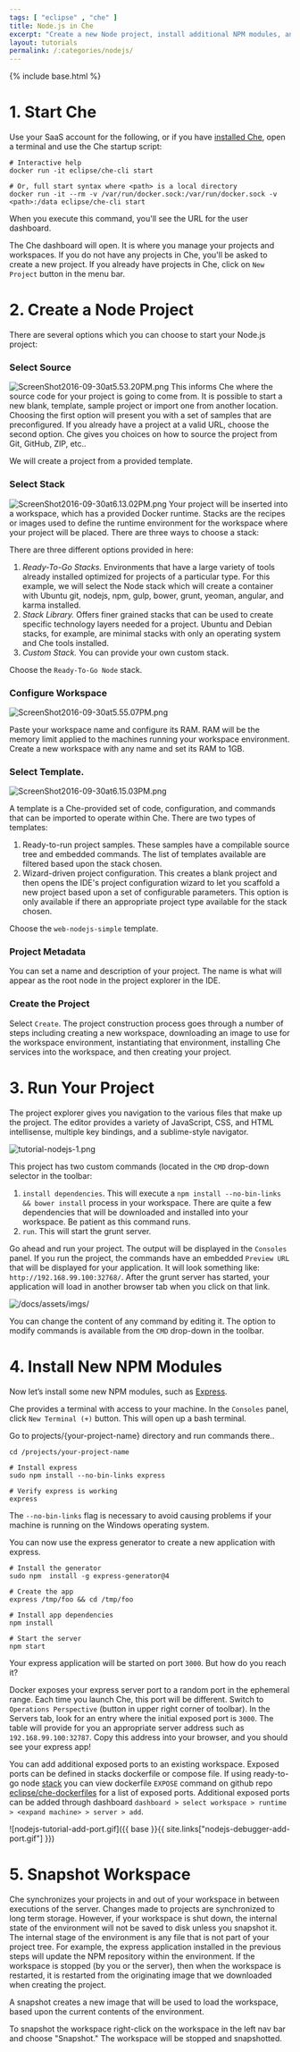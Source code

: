 ```yaml
---
tags: [ "eclipse" , "che" ]
title: Node.js in Che
excerpt: "Create a new Node project, install additional NPM modules, and save as a snapshot"
layout: tutorials
permalink: /:categories/nodejs/
---
```

{% include base.html %}

# 1. Start Che  
Use your SaaS account for the following, or if you have [installed Che]({{base}}{{site.links["setup-getting-started"]}}), open a terminal and use the Che startup script:

```shell  
# Interactive help
docker run -it eclipse/che-cli start

# Or, full start syntax where <path> is a local directory
docker run -it --rm -v /var/run/docker.sock:/var/run/docker.sock -v <path>:/data eclipse/che-cli start
```

When you execute this command, you'll see the URL for the user dashboard.

The Che dashboard will open. It is where you manage your projects and workspaces. If you do not have any projects in Che, you'll be asked to create a new project.  If you already have projects in Che, click on `New Project` button in the menu bar.

# 2. Create a Node Project  
There are several options which you can choose to start your Node.js project:

### Select Source
![ScreenShot2016-09-30at5.53.20PM.png]({{base}}{{site.links["ScreenShot2016-09-30at5.53.20PM.png"]}})
This informs Che where the source code for your project is going to come from. It is possible to start a new blank, template, sample project or import one from another location. Choosing the first option will present you with a set of samples that are preconfigured. If you already have a project at a valid URL, choose the second option.  Che gives you choices on how to source the project from Git, GitHub, ZIP, etc..

We will create a project from a provided template.

### Select Stack
![ScreenShot2016-09-30at6.13.02PM.png]({{base}}{{site.links["ScreenShot2016-09-30at6.13.02PM.png"]}})
Your project will be inserted into a workspace, which has a provided Docker runtime. Stacks are the recipes or images used to define the runtime environment for the workspace where your project will be placed. There are three ways to choose a stack:

There are three different options provided in here:
1. *Ready-To-Go Stacks.* Environments that have a large variety of tools already installed optimized for projects of a particular type. For this example, we will select the Node stack which will create a container with Ubuntu git, nodejs, npm, gulp, bower, grunt, yeoman, angular, and karma installed.
2. *Stack Library.* Offers finer grained stacks that can be used to create specific technology layers needed for a project. Ubuntu and Debian stacks, for example, are minimal stacks with only an operating system and Che tools installed.
3. *Custom Stack.* You can provide your own custom stack.

Choose the `Ready-To-Go Node` stack.

### Configure Workspace

![ScreenShot2016-09-30at5.55.07PM.png]({{base}}{{site.links["ScreenShot2016-09-30at5.55.07PM.png"]}})

Paste your workspace name and configure its RAM. RAM will be the memory limit applied to the machines running your workspace environment. Create a new workspace with any name and set its RAM to 1GB.

### Select Template.

![ScreenShot2016-09-30at6.15.03PM.png]({{base}}{{site.links["ScreenShot2016-09-30at6.15.03PM.png"]}})

A template is a Che-provided set of code, configuration, and commands that can be imported to operate within Che. There are two types of templates:
1. Ready-to-run project samples. These samples have a compilable source tree and embedded commands. The list of templates available are filtered based upon the stack chosen.
2. Wizard-driven project configuration. This creates a blank project and then opens the IDE's project configuration wizard to let you scaffold a new project based upon a set of configurable parameters. This option is only available if there an appropriate project type available for the stack chosen.

Choose the `web-nodejs-simple` template.

### Project Metadata
You can set a name and description of your project. The name is what will appear as the root node in the project explorer in the IDE.

### Create the Project

Select `Create`.  The project construction process goes through a number of steps including creating a new workspace, downloading an image to use for the workspace environment, instantiating that environment, installing Che services into the workspace, and then creating your project.

# 3. Run Your Project  
The project explorer gives you navigation to the various files that make up the project. The editor provides a variety of JavaScript, CSS, and HTML intellisense, multiple key bindings, and a sublime-style navigator.

![tutorial-nodejs-1.png]({{base}}{{site.links["tutorial-nodejs-1.png"]}})

This project has two custom commands (located in the `CMD` drop-down selector in the toolbar:
1. `install dependencies`. This will execute a `npm install --no-bin-links && bower install` process in your workspace. There are quite a few dependencies that will be downloaded and installed into your workspace. Be patient as this command runs.
2. `run`. This will start the grunt server.

Go ahead and run your project. The output will be displayed in the `Consoles` panel. If you run the project, the commands have an embedded `Preview URL` that will be displayed for your application. It will look something like: `http://192.168.99.100:32768/`. After the grunt server has started, your application will load in another browser tab when you click on that link.

![/docs/assets/imgs/]({{base}}{{site.links["tutorial-nodejs-2.png"]}})

You can change the content of any command by editing it. The option to modify commands is available from the `CMD` drop-down in the toolbar.

# 4. Install New NPM Modules  
Now let’s install some new NPM modules, such as [Express](https://www.npmjs.com/package/express).

Che provides a terminal with access to your machine. In the `Consoles` panel, click `New Terminal (+)` button.  This will open up a bash terminal.

Go to projects/{your-project-name} directory and run commands there..

```shell  
cd /projects/your-project-name

# Install express
sudo npm install --no-bin-links express

# Verify express is working
express
```

The `--no-bin-links` flag is necessary to avoid causing problems if your machine is running on the Windows operating system.

You can now use the express generator to create a new application with express.
```shell  
# Install the generator
sudo npm  install -g express-generator@4

# Create the app
express /tmp/foo && cd /tmp/foo

# Install app dependencies
npm install

# Start the server
npm start
```

Your express application will be started on port `3000`. But how do you reach it?

Docker exposes your express server port to a random port in the ephemeral range. Each time you launch Che, this port will be different. Switch to `Operations Perspective` (button in upper right corner of toolbar). In the Servers tab, look for an entry where the initial exposed port is `3000`.  The table will provide for you an appropriate server address such as `192.168.99.100:32787`. Copy this address into your browser, and you should see your express app!

You can add additional exposed ports to an existing workspace. Exposed ports can be defined in stacks dockerfile or compose file. If using ready-to-go node [stack]({{base}}{{site.links["ws-stacks"]}}) you can view dockerfile `EXPOSE` command on github repo [eclipse/che-dockerfiles](https://github.com/eclipse/che-dockerfiles/blob/master/recipes/node/latest/Dockerfile) for a list of exposed ports. Additional exposed ports can be added through dashboard `dashboard > select workspace > runtime > <expand machine> > server > add`.

![nodejs-tutorial-add-port.gif]({{ base }}{{ site.links["nodejs-debugger-add-port.gif"] }})

# 5. Snapshot Workspace  
Che synchronizes your projects in and out of your workspace in between executions of the server. Changes made to projects are synchronized to long term storage. However, if your workspace is shut down, the internal state of the environment will not be saved to disk unless you snapshot it. The internal stage of the environment is any file that is not part of your project tree. For example, the express application installed in the previous steps will update the NPM repository within the environment. If the workspace is stopped (by you or the server), then when the workspace is restarted, it is restarted from the originating image that we downloaded when creating the project.

A snapshot creates a new image that will be used to load the workspace, based upon the current contents of the environment.

To snapshot the workspace right-click on the workspace in the left nav bar and choose "Snapshot."  The workspace will be stopped and snapshotted.
